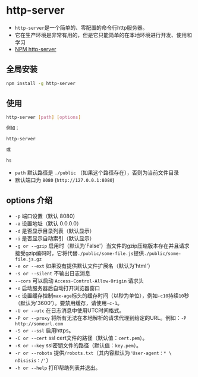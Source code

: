 # http-server

- `http-server`是一个简单的、零配置的命令行http服务器。
- 它在生产环境是非常有用的，但是它只能简单的在本地环境进行开发、使用和学习
- [NPM http-server](https://www.npmjs.com/package/http-server)

## 全局安装

```bash
npm install -g http-server
```

## 使用

```bash
http-server [path] [options]

例如：

http-server

或

hs
```

- `path` 默认路径是 `./public` （如果这个路径存在），否则为当前文件目录
- 默认端口为 `8080` (`http://127.0.0.1:8080`)

## options 介绍

- `-p` 端口设置（默认 8080）
- `-a` 设置地址（默认 0.0.0.0）
- `-d` 是否显示目录列表（默认显示）
- `-i` 是否显示自动索引（默认显示）
- `-g or --gzip` 启用时（默认为'False'）当文件的gzip压缩版本存在并且请求接受gzip编码时，它将代替`./public/some-file.js`提供`./public/some-file.js.gz`
- `-e or --ext` 如果没有提供默认文件扩展名（默认为'html'）
- `-s or --silent` 不输出日志消息
- `--cors` 可以启动 `Access-Control-Allow-Origin` 请求头
- `-o` 启动服务器后自动打开浏览器窗口
- `-c` 设置缓存控制`max-age`标头的缓存时间（以秒为单位），例如`-c10`持续`10`秒（默认为'3600'）。要禁用缓存，请使用`-c-1`。
- `-U or --utc` 在日志消息中使用UTC时间格式。
- `-P or --proxy` 将所有无法在本地解析的请求代理到给定的URL。例如：`-P http://someurl.com`
- `-S or --ssl` 启用https。
- `-C or --cert` ssl cert文件的路径（默认值：`cert.pem`）。
- `-K or --key` ssl密钥文件的路径（默认值：`key.pem`）。
- `-r or --robots` 提供`/robots.txt`（其内容默认为`'User-agent：* \ nDisisis：/'`）
- `-h or --help` 打印帮助列表并退出。